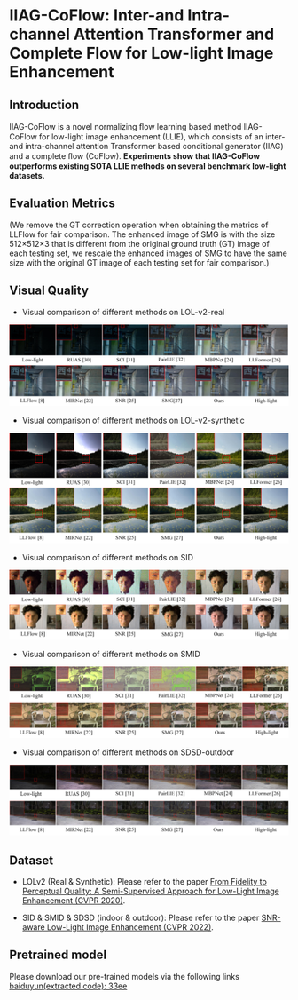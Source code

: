# IIAG-CoFlow: Inter-and Intra-channel Attention Transformer and Complete Flow for Low-light Image Enhancement
## Introduction
IIAG-CoFlow is a novel normalizing ﬂow learning
 based method IIAG-CoFlow for low-light image enhancement
(LLIE), which consists of an inter-and intra-channel attention
Transformer based conditional generator (IIAG) and a complete
ﬂow (CoFlow). **Experiments show
that IIAG-CoFlow outperforms existing SOTA LLIE methods
on several benchmark low-light datasets.**
## Evaluation Metrics

(We remove the GT correction operation when obtaining the metrics of LLFlow for fair comparison. The enhanced image of SMG is with the size 512×512×3 that is different from the original ground truth (GT) image of each testing set, we rescale the enhanced images of SMG to have the same size with the original GT image of each testing set for fair comparison.)
## Visual Quality
* Visual comparison of different methods on LOL-v2-real
<div align="center">
  <img src="https://github.com/NJUPT-IPR-ChenTS/pic/blob/main/fig7.jpg">
</div>

* Visual comparison of different methods on LOL-v2-synthetic
<div align="center">
  <img src="https://github.com/NJUPT-IPR-ChenTS/pic/blob/main/fig8.jpg">
</div>

* Visual comparison of different methods on SID
<div align="center">
  <img src="https://github.com/NJUPT-IPR-ChenTS/pic/blob/main/fig9.jpg">
</div>

* Visual comparison of different methods on SMID
<div align="center">
  <img src="https://github.com/NJUPT-IPR-ChenTS/pic/blob/main/fig10.jpg">
</div>

* Visual comparison of different methods on SDSD-outdoor
<div align="center">
  <img src="https://github.com/NJUPT-IPR-ChenTS/pic/blob/main/fig11.jpg">
</div>

## Dataset
* LOLv2 (Real & Synthetic): Please refer to the paper [From Fidelity to Perceptual Quality: A Semi-Supervised Approach for Low-Light Image Enhancement (CVPR 2020)](https://github.com/flyywh/CVPR-2020-Semi-Low-Light).

* SID & SMID & SDSD (indoor & outdoor): Please refer to the paper
[SNR-aware Low-Light Image Enhancement (CVPR 2022)](https://github.com/dvlab-research/SNR-Aware-Low-Light-Enhance).
## Pretrained model
Please download our pre-trained models via the following links 
[baiduyun(extracted code): 33ee](https://pan.baidu.com/s/1Ke310o5Rv2MP_fDNWb96Hg?pwd=33ee)
